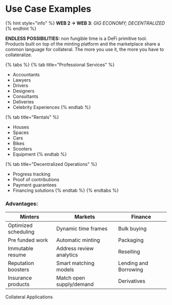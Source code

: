 # Use Case Examples

{% hint style="info" %}
**WEB 2 -> WEB 3**: _GIG ECONOMY; DECENTRALIZED_
{% endhint %}

**ENDLESS POSSIBILITIES:** non fungible time is a DeFi primitive tool. Products built on top of the minting platform and the marketplace share a common language for collateral. The more you use it, the more you have to collateralize.

{% tabs %}
{% tab title="Professional Services" %}
* Accountants
* Lawyers
* Drivers
* Designers
* Consultants
* Deliveries
* Celebrity Experiences
{% endtab %}

{% tab title="Rentals" %}
* Houses
* Spaces
* Cars
* Bikes
* Scooters
* Equipment
{% endtab %}

{% tab title="Decentralized Operations" %}
* Progress tracking
* Proof of contributions
* Payment guarantees
* Financing solutions
{% endtab %}
{% endtabs %}

### Advantages:

| Minters              | Markets                  | Finance               |
| -------------------- | ------------------------ | --------------------- |
| Optimized scheduling | Dynamic time frames      | Bulk buying           |
| Pre funded work      | Automatic minting        | Packaging             |
| Immutable resume     | Address review analytics | Reselling             |
| Reputation boosters  | Smart matching models    | Lending and Borrowing |
| Insurance products   | Match open supply/demand | Derivatives           |







Collateral Applications
